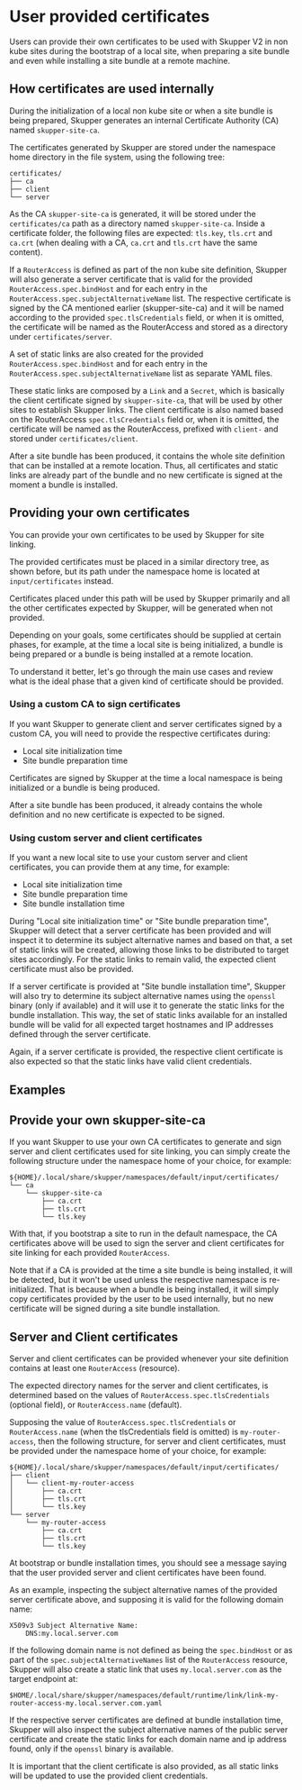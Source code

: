 # User provided certificates

Users can provide their own certificates to be used with Skupper V2 in non kube sites
during the bootstrap of a local site, when preparing a site bundle and even while installing
a site bundle at a remote machine. 

## How certificates are used internally

During the initialization of a local non kube site or when a site bundle is being prepared,
Skupper generates an internal Certificate Authority (CA) named `skupper-site-ca`.

The certificates generated by Skupper are stored under the namespace home directory in the
file system, using the following tree:

```shell
certificates/
├── ca
├── client
└── server
```

As the CA `skupper-site-ca` is generated, it will be stored under the `certificates/ca` path
as a directory named `skupper-site-ca`. Inside a certificate folder, the following files are
expected: `tls.key`, `tls.crt` and `ca.crt` (when dealing with a CA, `ca.crt` and `tls.crt`
have the same content).

If a `RouterAccess` is defined as part of the non kube site definition, Skupper will also
generate a server certificate that is valid for the provided `RouterAccess.spec.bindHost` and
for each entry in the  `RouterAccess.spec.subjectAlternativeName` list. The respective certificate
is signed by the CA mentioned earlier (skupper-site-ca) and it will be named according to the
provided `spec.tlsCredentials` field, or when it is omitted, the certificate will be named as the
RouterAccess and stored as a directory under `certificates/server`.

A set of static links are also created for the provided `RouterAccess.spec.bindHost` and for each
entry in the  `RouterAccess.spec.subjectAlternativeName` list as separate YAML files.

These static links are composed by a `Link` and a `Secret`, which is basically the client certificate
signed by `skupper-site-ca`, that will be used by other sites to establish Skupper links. The client
certificate is also named based on the RouterAccess `spec.tlsCredentials` field or, when it is omitted,
the certificate will be named as the RouterAccess, prefixed with `client-` and stored under
`certificates/client`.

After a site bundle has been produced, it contains the whole site definition that can be installed
at a remote location. Thus, all certificates and static links are already part of the bundle and no
new certificate is signed at the moment a bundle is installed.

## Providing your own certificates

You can provide your own certificates to be used by Skupper for site linking.

The provided certificates must be placed in a similar directory tree, as shown before,
but its path under the namespace home is located at `input/certificates` instead.

Certificates placed under this path will be used by Skupper primarily and
all the other certificates expected by Skupper, will be generated when not provided. 

Depending on your goals, some certificates should be supplied at certain phases,
for example, at the time a local site is being initialized, a bundle is being prepared
or a bundle is being installed at a remote location.

To understand it better, let's go through the main use cases and review what is the ideal
phase that a given kind of certificate should be provided.

### Using a custom CA to sign certificates

If you want Skupper to generate client and server certificates signed by a custom CA,
you will need to provide the respective certificates during:

* Local site initialization time
* Site bundle preparation time

Certificates are signed by Skupper at the time a local namespace is being initialized
or a bundle is being produced.

After a site bundle has been produced, it already contains the whole definition and no
new certificate is expected to be signed.

### Using custom server and client certificates

If you want a new local site to use your custom server and client certificates, you can
provide them at any time, for example:

* Local site initialization time
* Site bundle preparation time
* Site bundle installation time

During "Local site initialization time" or "Site bundle preparation time", Skupper will detect
that a server certificate has been provided and will inspect it to determine its subject
alternative names and based on that, a set of static links will be created, allowing those
links to be distributed to target sites accordingly. For the static links to remain valid,
the expected client certificate must also be provided.

If a server certificate is provided at "Site bundle installation time", Skupper will also try to
determine its subject alternative names using the `openssl` binary (only if available) and it will
use it to generate the static links for the bundle installation. This way, the set of static links
available for an installed bundle will be valid for all expected target hostnames and IP addresses
defined through the server certificate.

Again, if a server certificate is provided, the respective client certificate is also expected
so that the static links have valid client credentials.

## Examples

## Provide your own skupper-site-ca

If you want Skupper to use your own CA certificates to generate and sign server and client
certificates used for site linking, you can simply create the following structure under
the namespace home of your choice, for example:

```shell
${HOME}/.local/share/skupper/namespaces/default/input/certificates/
└── ca
    └── skupper-site-ca
        ├── ca.crt
        ├── tls.crt
        └── tls.key
```

With that, if you bootstrap a site to run in the default namespace, the CA certificates above will be
used to sign the server and client certificates for site linking for each provided `RouterAccess`.

Note that if a CA is provided at the time a site bundle is being installed, it will be detected,
but it won't be used unless the respective namespace is re-initialized. That is because when a bundle
is being installed, it will simply copy certificates provided by the user to be used internally, but
no new certificate will be signed during a site bundle installation.

## Server and Client certificates

Server and client certificates can be provided whenever your site definition contains at least
one `RouterAccess` (resource).

The expected directory names for the server and client certificates, is determined based on the
values of `RouterAccess.spec.tlsCredentials` (optional field), or `RouterAccess.name` (default).

Supposing the value of `RouterAccess.spec.tlsCredentials` or `RouterAccess.name` (when the tlsCredentials
field is omitted) is `my-router-access`, then the following structure, for server and client certificates,
must be provided under the namespace home of your choice, for example:

```shell
${HOME}/.local/share/skupper/namespaces/default/input/certificates/
├── client
│   └── client-my-router-access
│       ├── ca.crt
│       ├── tls.crt
│       └── tls.key
└── server
    └── my-router-access
        ├── ca.crt
        ├── tls.crt
        └── tls.key
```

At bootstrap or bundle installation times, you should see a message saying that the
user provided server and client certificates have been found.

As an example, inspecting the subject alternative names of the provided server certificate above,
and supposing it is valid for the following domain name:

```shell
X509v3 Subject Alternative Name: 
    DNS:my.local.server.com
```

If the following domain name is not defined as being the `spec.bindHost` or as part of the
`spec.subjectAlternativeNames` list of the `RouterAccess` resource, Skupper will also create a static
link that uses `my.local.server.com` as the target endpoint at:

```shell
$HOME/.local/share/skupper/namespaces/default/runtime/link/link-my-router-access-my.local.server.com.yaml
```

If the respective server certificates are defined at bundle installation time, Skupper will also inspect
the subject alternative names of the public server certificate and create the static links for each domain
name and ip address found, only if the `openssl` binary is available.

It is important that the client certificate is also provided, as all static links will be updated
to use the provided client credentials.
